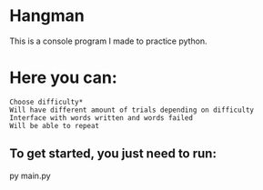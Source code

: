# Hangman 

This is a console program I made to practice python.

# Here you can:

    Choose difficulty*
    Will have different amount of trials depending on difficulty
    Interface with words written and words failed
    Will be able to repeat
 
## To get started, you just need to run:

py main.py
